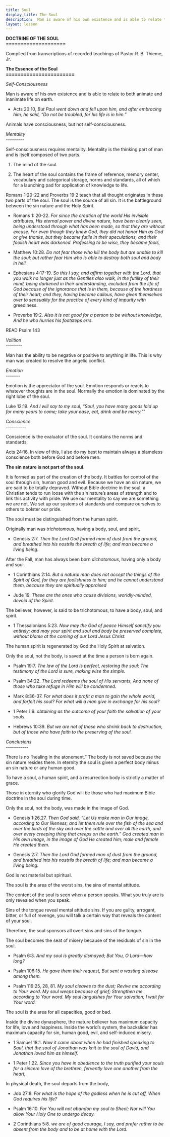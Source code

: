 ```yaml
---
title: Soul
display_title: The Soul
description:  Man is aware of his own existence and is able to relate to both animate and inanimate life on earth.
layout: lesson
---
```



**DOCTRINE OF THE SOUL**  
**====================**

Compiled from transcriptions of recorded teachings of Pastor R. B. Thieme, Jr.

**The Essence of the Soul**  
**=======================**

_*Self-Consciousness*_

Man is aware of his own existence and is able to relate to both animate and inanimate life on earth.

* Acts 20:10, _But Paul went down and fell upon him, and after embracing him, he said, “Do not be troubled, for his life is in him.”_

Animals have consciousness, but not self-consciousness.

*Mentality*  
*---------*

Self-consciousness requires mentality. Mentality is the thinking part of man and is itself composed of two parts.

1. The mind of the soul.

2. The heart of the soul contains the frame of reference, memory center, vocabulary and categorical storage, norms and standards, all of which for a launching pad for application of knowledge to life.

Romans 1:20-22 and Proverbs 19:2 teach that all thought originates in these two parts of the soul. The soul is the source of all sin. It is the battleground between the sin nature and the Holy Spirit.

* Romans 1: 20-22. _For since the creation of the world His invisible attributes, His eternal power and divine nature, have been clearly seen, being understood through what has been made, so that they are without excuse. For even though they knew God, they did not honor Him as God or give thanks, but they became futile in their speculations, and their foolish heart was darkened. Professing to be wise, they became fools,_

* Matthew 10:28. _Do not fear those who kill the body but are unable to kill the soul; but rather fear Him who is able to destroy both soul and body in hell._

* Ephesians 4:17-19. _So this I say, and affirm together with the Lord, that you walk no longer just as the Gentiles also walk, in the futility of their mind, being darkened in their understanding, excluded from the life of God because of the ignorance that is in them, because of the hardness of their heart; and they, having become callous, have given themselves over to sensuality for the practice of every kind of impurity with_ greediness.

* Proverbs 19:2. _Also it is not good for a person to be without knowledge, And he who hurries his footsteps errs._

READ Psalm 143

*Volition*  
*--------*

Man has the ability to be negative or positive to anything in life. This is why man was created to resolve the angelic conflict.

*Emotion*  
*-------*

Emotion is the appreciator of the soul. Emotion responds or reacts to whatever thoughts are in the soul. Normally the emotion is dominated by the right lobe of the soul.

Luke 12:19. _And I will say to my soul, “Soul, you have many goods laid up for many years to come; take your ease, eat, drink and be merry.”’_

*Conscience*  
*----------*

Conscience is the evaluator of the soul. It contains the norms and standards,

Acts 24:16. In view of this, I also do my best to maintain always a blameless conscience both before God and before men.

**The sin nature is not part of the soul.** 

It is formed as part of the creation of the body. It battles for control of the soul through sin, human good and evil. Because we have an sin nature, we are said to be totally depraved. Without Bible doctrine in the soul, a Christian tends to run loose with the sin nature’s areas of strength and to link this
activity with pride. We use our mentality to say we are something we are not. We set up our systems of standards and compare ourselves to others to bolster our pride.

The soul must be distinguished from the human spirit.

Originally man was *trichotomous*, having a body, soul, and spirit,

* Genesis 2:7. _Then the Lord God formed man of dust from the ground, and breathed into his nostrils the breath of life; and man became a living being._

After the Fall, man has always been born *dichotomous*, having only a body and soul.

* 1 Corinthians 2:14. _But a natural man does not accept the things of the Spirit of God, for they are foolishness to him; and he cannot understand them, because they are spiritually appraised_

* Jude 19. _These are the ones who cause divisions, worldly-minded, devoid of the Spirit._

The believer, however, is said to be trichotomous, to have a body, soul, and spirit.

* 1 Thessalonians 5:23. _Now may the God of peace Himself sanctify you entirely; and may your spirit and soul and body be preserved complete, without blame at the coming of our Lord Jesus Christ._

The human spirit is regenerated by God the Holy Spirit at salvation.

Only the soul, not the body, is saved at the time a person is born again.

* Psalm 19:7. _The law of the Lord is perfect, restoring the soul; The testimony of the Lord is sure, making wise the simple._

* Psalm 34:22. _The Lord redeems the soul of His servants, And none of those who take refuge in Him will be condemned._

* Mark 8:36-37. _For what does it profit a man to gain the whole world, and forfeit his soul? For what will a man give in exchange for his soul?_

* 1 Peter 1:9. _obtaining as the outcome of your faith the salvation of your souls._

* Hebrews 10:39. _But we are not of those who shrink back to destruction, but of those who have faith to the preserving of the soul._

*Conclusions*  
*-----------*

There is no “healing in the atonement.” The body is not saved because the sin nature resides there. In eternity the soul is given a perfect body minus an sin nature or any human good.

To have a soul, a human spirit, and a resurrection body is strictly a matter of grace.

Those in eternity who glorify God will be those who had maximum Bible doctrine in the soul during time.

Only the soul, not the body, was made in the image of God.

* Genesis 1:26,27. _Then God said, “Let Us make man in Our image, according to Our likeness; and let them rule over the fish of the sea and over the birds of the sky and over the cattle and over all the earth, and over every creeping thing that creeps on the earth.” God created man in His own image, in the image of God He created him; male and female He created them._

* Genesis 2:7. _Then the Lord God formed man of dust from the ground, and breathed into his nostrils the breath of life; and man became a living being._

God is not material but spiritual.

The soul is the area of the worst sins, the sins of mental attitude.

The content of the soul is seen when a person speaks. What you truly are is only revealed when you speak.

Sins of the tongue reveal mental attitude sins. If you are guilty, arrogant, bitter, or full of revenge, you will talk a certain way that reveals the content of your soul.

Therefore, the soul sponsors all overt sins and sins of the tongue.

The soul becomes the seat of misery because of the residuals of sin in the soul.

* Psalm 6:3. _And my soul is greatly dismayed; But You, O Lord—how long?_

* Psalm 106:15. _He gave them their request, But sent a wasting disease among them._

* Psalm 119:25, 28, 81. _My soul cleaves to the dust; Revive me according to Your word. My soul weeps because of grief; Strengthen me according to Your word. My soul languishes for Your salvation; I wait for Your word._

The soul is the area for all capacities, good or bad.

Inside the divine dynasphere, the mature believer has maximum capacity for life, love and happiness. Inside the world’s system, the backslider has maximum capacity for sin, human good, evil, and self-induced misery.

* 1 Samuel 18:1. _Now it came about when he had finished speaking to Saul, that the soul of Jonathan was knit to the soul of David, and Jonathan loved him as himself._

* 1 Peter 1:22. _Since you have in obedience to the truth purified your souls for a sincere love of the brethren, fervently love one another from the heart,_

In physical death, the soul departs from the body,

* Job 27:8. _For what is the hope of the godless when he is cut off, When God requires his life?_

* Psalm 16:10. _For You will not abandon my soul to Sheol; Nor will You allow Your Holy One to undergo decay._

* 2 Corinthians 5:8. _we are of good courage, I say, and prefer rather to be absent from the body and to be at home with the Lord._

